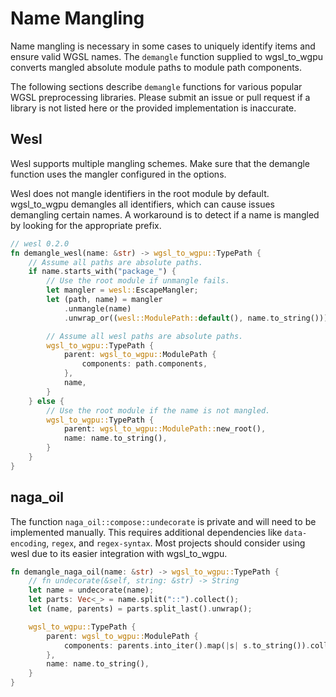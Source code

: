 # Name Mangling
Name mangling is necessary in some cases to uniquely identify items and ensure valid WGSL names. The `demangle` function supplied to wgsl_to_wgpu converts mangled absolute module paths to module path components.

The following sections describe `demangle` functions for various popular WGSL preprocessing libraries. Please submit an issue or pull request if a library is not listed here or the provided implementation is inaccurate.

## Wesl
Wesl supports multiple mangling schemes. Make sure that the demangle function uses the mangler configured in the options.

Wesl does not mangle identifiers in the root module by default. wgsl_to_wgpu demangles all identifiers, which can cause issues demangling certain names. A workaround is to detect if a name is mangled by looking for the appropriate prefix.

```rust
// wesl 0.2.0
fn demangle_wesl(name: &str) -> wgsl_to_wgpu::TypePath {
    // Assume all paths are absolute paths.
    if name.starts_with("package_") {
        // Use the root module if unmangle fails.
        let mangler = wesl::EscapeMangler;
        let (path, name) = mangler
            .unmangle(name)
            .unwrap_or((wesl::ModulePath::default(), name.to_string()));

        // Assume all wesl paths are absolute paths.
        wgsl_to_wgpu::TypePath {
            parent: wgsl_to_wgpu::ModulePath {
                components: path.components,
            },
            name,
        }
    } else {
        // Use the root module if the name is not mangled.
        wgsl_to_wgpu::TypePath {
            parent: wgsl_to_wgpu::ModulePath::new_root(),
            name: name.to_string(),
        }
    }
}
```

## naga_oil
The function `naga_oil::compose::undecorate` is private and will need to be implemented manually. This requires additional dependencies like `data-encoding`, `regex`, and `regex-syntax`. Most projects should consider using wesl due to its easier integration with wgsl_to_wgpu.

```rust
fn demangle_naga_oil(name: &str) -> wgsl_to_wgpu::TypePath {
    // fn undecorate(&self, string: &str) -> String
    let name = undecorate(name);
    let parts: Vec<_> = name.split("::").collect();
    let (name, parents) = parts.split_last().unwrap();

    wgsl_to_wgpu::TypePath {
        parent: wgsl_to_wgpu::ModulePath {
            components: parents.into_iter().map(|s| s.to_string()).collect(),
        },
        name: name.to_string(),
    }
}
```
